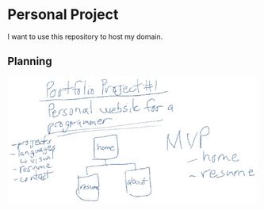 # Personal Project
I want to use this repository to host my domain. 

## Planning
![website-planning](images/web-planning.JPG)
